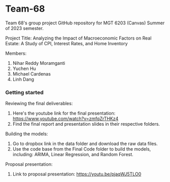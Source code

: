 # Team-68
Team 68's group project GitHub repository for MGT 6203 (Canvas) Summer of 2023 semester.

Project Title: Analyzing the Impact of Macroeconomic Factors on Real Estate: A Study of CPI, Interest Rates, and Home Inventory

Members:
1. Nihar Reddy Moramganti
2. Yuchen Hu
3. Michael Cardenas
4. Linh Dang

### Getting started

Reviewing the final deliverables:
1. Here's the youtube link for the final presentation: https://www.youtube.com/watch?v=zmfqZrTHKz4
2. Find the final report and presentation slides in their respective folders.

Building the models:
1. Go to dropbox link in the data folder and download the raw data files.
2. Use the code base from the Final Code folder to build the models, including: ARIMA, Linear Regression, and Random Forest.

Proposal presentation:
1. Link to proposal presentation: https://youtu.be/pjaqWJ5TLO0